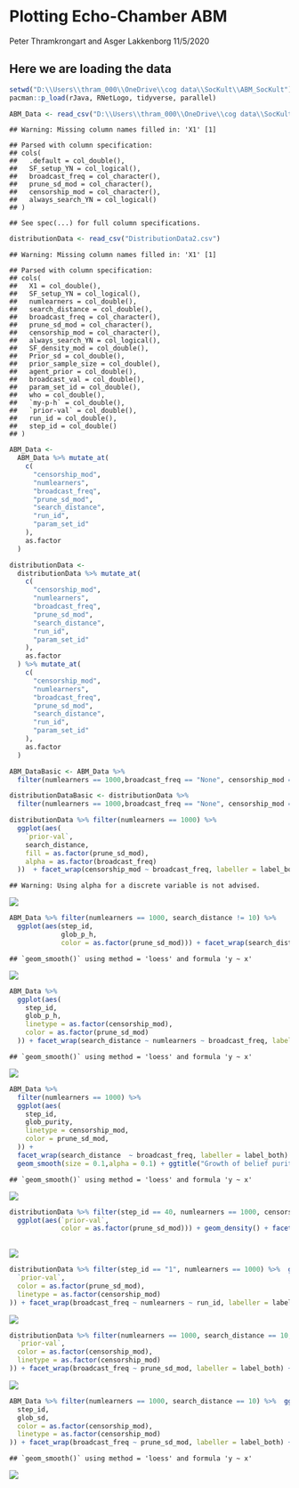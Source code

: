 Plotting Echo-Chamber ABM
================
Peter Thramkrongart and Asger Lakkenborg
11/5/2020

## Here we are loading the data

``` r
setwd("D:\\Users\\thram_000\\OneDrive\\cog data\\SocKult\\ABM_SocKult")
pacman::p_load(rJava, RNetLogo, tidyverse, parallel)

ABM_Data <- read_csv("D:\\Users\\thram_000\\OneDrive\\cog data\\SocKult\\ABM_SocKult\\ABM_Data2.csv")
```

    ## Warning: Missing column names filled in: 'X1' [1]

    ## Parsed with column specification:
    ## cols(
    ##   .default = col_double(),
    ##   SF_setup_YN = col_logical(),
    ##   broadcast_freq = col_character(),
    ##   prune_sd_mod = col_character(),
    ##   censorship_mod = col_character(),
    ##   always_search_YN = col_logical()
    ## )

    ## See spec(...) for full column specifications.

``` r
distributionData <- read_csv("DistributionData2.csv")
```

    ## Warning: Missing column names filled in: 'X1' [1]

    ## Parsed with column specification:
    ## cols(
    ##   X1 = col_double(),
    ##   SF_setup_YN = col_logical(),
    ##   numlearners = col_double(),
    ##   search_distance = col_double(),
    ##   broadcast_freq = col_character(),
    ##   prune_sd_mod = col_character(),
    ##   censorship_mod = col_character(),
    ##   always_search_YN = col_logical(),
    ##   SF_density_mod = col_double(),
    ##   Prior_sd = col_double(),
    ##   prior_sample_size = col_double(),
    ##   agent_prior = col_double(),
    ##   broadcast_val = col_double(),
    ##   param_set_id = col_double(),
    ##   who = col_double(),
    ##   `my-p-h` = col_double(),
    ##   `prior-val` = col_double(),
    ##   run_id = col_double(),
    ##   step_id = col_double()
    ## )

``` r
ABM_Data <-
  ABM_Data %>% mutate_at(
    c(
      "censorship_mod",
      "numlearners",
      "broadcast_freq",
      "prune_sd_mod",
      "search_distance",
      "run_id",
      "param_set_id"
    ),
    as.factor
  )

distributionData <-
  distributionData %>% mutate_at(
    c(
      "censorship_mod",
      "numlearners",
      "broadcast_freq",
      "prune_sd_mod",
      "search_distance",
      "run_id",
      "param_set_id"
    ),
    as.factor
  ) %>% mutate_at(
    c(
      "censorship_mod",
      "numlearners",
      "broadcast_freq",
      "prune_sd_mod",
      "search_distance",
      "run_id",
      "param_set_id"
    ),
    as.factor
  )

ABM_DataBasic <- ABM_Data %>% 
  filter(numlearners == 1000,broadcast_freq == "None", censorship_mod == "None")

distributionDataBasic <- distributionData %>% 
  filter(numlearners == 1000,broadcast_freq == "None", censorship_mod == "None")
```

``` r
distributionData %>% filter(numlearners == 1000) %>%
  ggplot(aes(
    `prior-val`,
    search_distance,
    fill = as.factor(prune_sd_mod),
    alpha = as.factor(broadcast_freq)
  ))  + facet_wrap(censorship_mod ~ broadcast_freq, labeller = label_both) + geom_boxplot(outlier.size = 0.1) + ggtitle("Distribution of beliefs")
```

    ## Warning: Using alpha for a discrete variable is not advised.

![](echoPlots_files/figure-gfm/unnamed-chunk-1-1.png)<!-- -->

``` r
ABM_Data %>% filter(numlearners == 1000, search_distance != 10) %>%
  ggplot(aes(step_id,
             glob_p_h,
             color = as.factor(prune_sd_mod))) + facet_wrap(search_distance ~ censorship_mod ~ broadcast_freq, labeller = label_both) + geom_smooth(size = 0.1) + ggtitle("Growth of confidence over time")
```

    ## `geom_smooth()` using method = 'loess' and formula 'y ~ x'

![](echoPlots_files/figure-gfm/unnamed-chunk-2-1.png)<!-- -->

``` r
ABM_Data %>%
  ggplot(aes(
    step_id,
    glob_p_h,
    linetype = as.factor(censorship_mod),
    color = as.factor(prune_sd_mod)
  )) + facet_wrap(search_distance ~ numlearners ~ broadcast_freq, labeller = label_both) + geom_smooth(size = 0.1) + ggtitle("Growth of confidence over time")
```

    ## `geom_smooth()` using method = 'loess' and formula 'y ~ x'

![](echoPlots_files/figure-gfm/unnamed-chunk-3-1.png)<!-- -->

``` r
ABM_Data %>%
  filter(numlearners == 1000) %>%
  ggplot(aes(
    step_id,
    glob_purity,
    linetype = censorship_mod,
    color = prune_sd_mod,
  )) +
  facet_wrap(search_distance  ~ broadcast_freq, labeller = label_both) +
  geom_smooth(size = 0.1,alpha = 0.1) + ggtitle("Growth of belief purity over time")
```

    ## `geom_smooth()` using method = 'loess' and formula 'y ~ x'

![](echoPlots_files/figure-gfm/unnamed-chunk-4-1.png)<!-- -->

``` r
distributionData %>% filter(step_id == 40, numlearners == 1000, censorship_mod == "None") %>%
  ggplot(aes(`prior-val`,
             color = as.factor(prune_sd_mod))) + geom_density() + facet_wrap(search_distance ~
                                                                               broadcast_freq, labeller = label_both) + ggtitle("Distribution of beliefs")
```

![](echoPlots_files/figure-gfm/unnamed-chunk-5-1.png)<!-- -->

``` r
distributionData %>% filter(step_id == "1", numlearners == 1000) %>%  ggplot(aes(
  `prior-val`,
  color = as.factor(prune_sd_mod),
  linetype = as.factor(censorship_mod)
)) + facet_wrap(broadcast_freq ~ numlearners ~ run_id, labeller = label_both) + geom_density() + ggtitle("Distribution of beliefs")
```

![](echoPlots_files/figure-gfm/unnamed-chunk-6-1.png)<!-- -->

``` r
distributionData %>% filter(numlearners == 1000, search_distance == 10, step_id == 40) %>%  ggplot(aes(
  `prior-val`,
  color = as.factor(censorship_mod),
  linetype = as.factor(censorship_mod)
)) + facet_wrap(broadcast_freq ~ prune_sd_mod, labeller = label_both) + geom_density() + ggtitle("Distribution of beliefs")
```

![](echoPlots_files/figure-gfm/unnamed-chunk-7-1.png)<!-- -->

``` r
ABM_Data %>% filter(numlearners == 1000, search_distance == 10) %>%  ggplot(aes(
  step_id,
  glob_sd,
  color = as.factor(censorship_mod),
  linetype = as.factor(censorship_mod)
)) + facet_wrap(broadcast_freq ~ prune_sd_mod, labeller = label_both) + geom_smooth() + ggtitle("Decrease in SD of beleif over time")
```

    ## `geom_smooth()` using method = 'loess' and formula 'y ~ x'

![](echoPlots_files/figure-gfm/unnamed-chunk-8-1.png)<!-- -->
